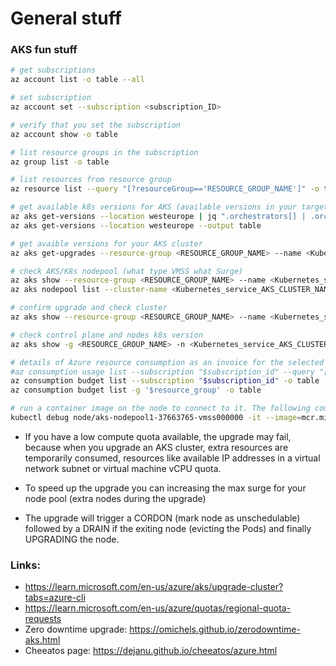 # General stuff


### AKS fun stuff

```bash
# get subscriptions
az account list -o table --all

# set subscription 
az account set --subscription <subscription_ID>

# verify that you set the subscription
az account show -o table

# list resource groups in the subscription
az group list -o table

# list resources from resource group
az resource list --query "[?resourceGroup=='RESOURCE_GROUP_NAME']" -o table

# get available k8s versions for AKS (available versions in your target region)
az aks get-versions --location westeurope | jq ".orchestrators[] | .orchestratorVersion"
az aks get-versions --location westeurope --output table

# get avaible versions for your AKS cluster
az aks get-upgrades --resource-group <RESOURCE_GROUP_NAME> --name <Kubernetes_service_AKS_CLUSTER_NAME> --output table

# check AKS/K8s nodepool (what type VMSS what Surge)
az aks show --resource-group <RESOURCE_GROUP_NAME> --name <Kubernetes_service_AKS_CLUSTER_NAME> --query agentPoolProfiles
az aks nodepool list --cluster-name <Kubernetes_service_AKS_CLUSTER_NAME> --resource-group <RESOURCE_GROUP_NAME> 

# confirm upgrade and check cluster 
az aks show --resource-group <RESOURCE_GROUP_NAME> --name <Kubernetes_service_AKS_CLUSTER_NAME> --output table

# check control plane and nodes k8s version
az aks show -g <RESOURCE_GROUP_NAME> -n <Kubernetes_service_AKS_CLUSTER_NAME> | grep -E "orchestratorVersion|kubernetesVersion"

# details of Azure resource consumption as an invoice for the selected resource 
#az consumption usage list --subscription "$subscription_id" --query "[].{Name:instanceName, Product:product, Usage:usageQuantity}" -o table
az consumption budget list --subscription "$subscription_id" -o table
az consumption budget list -g '$resource_group' -o table

# run a container image on the node to connect to it. The following command starts a privileged container on your node and connects to it.
kubectl debug node/aks-nodepool1-37663765-vmss000000 -it --image=mcr.microsoft.com/dotnet/runtime-deps:6.0
```

* If you have a low compute quota available, the upgrade may fail, because when you upgrade an AKS cluster, extra resources are temporarily consumed, resources like available IP addresses in a virtual network subnet or virtual machine vCPU quota.

* To speed up the upgrade you can increasing the max surge for your node pool (extra nodes during the upgrade)

* The upgrade will trigger a CORDON (mark node as unschedulable) followed by a DRAIN if the exiting node (evicting the Pods) and finally UPGRADING the node.

### Links:

- https://learn.microsoft.com/en-us/azure/aks/upgrade-cluster?tabs=azure-cli
- https://learn.microsoft.com/en-us/azure/quotas/regional-quota-requests
- Zero downtime upgrade: https://omichels.github.io/zerodowntime-aks.html
- Cheeatos page: https://dejanu.github.io/cheeatos/azure.html

